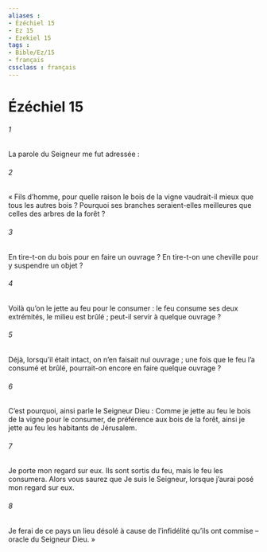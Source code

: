```yaml
---
aliases : 
- Ézéchiel 15
- Ez 15
- Ezekiel 15
tags : 
- Bible/Ez/15
- français
cssclass : français
---
```


# Ézéchiel 15

###### 1
La parole du Seigneur me fut adressée :
###### 2
« Fils d’homme, pour quelle raison le bois de la vigne vaudrait-il mieux que tous les autres bois ? Pourquoi ses branches seraient-elles meilleures que celles des arbres de la forêt ?
###### 3
En tire-t-on du bois
pour en faire un ouvrage ?
En tire-t-on une cheville
pour y suspendre un objet ?
###### 4
Voilà qu’on le jette au feu pour le consumer :
le feu consume ses deux extrémités,
le milieu est brûlé ;
peut-il servir à quelque ouvrage ?
###### 5
Déjà, lorsqu’il était intact,
on n’en faisait nul ouvrage ;
une fois que le feu l’a consumé et brûlé,
pourrait-on encore en faire quelque ouvrage ?
###### 6
C’est pourquoi, ainsi parle le Seigneur Dieu :
Comme je jette au feu le bois de la vigne
pour le consumer, de préférence aux bois de la forêt,
ainsi je jette au feu les habitants de Jérusalem.
###### 7
Je porte mon regard sur eux.
Ils sont sortis du feu, mais le feu les consumera.
Alors vous saurez que Je suis le Seigneur,
lorsque j’aurai posé mon regard sur eux.
###### 8
Je ferai de ce pays un lieu désolé
à cause de l’infidélité qu’ils ont commise
– oracle du Seigneur Dieu. »
